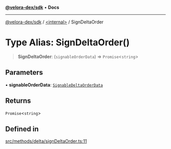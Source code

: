 [**@velora-dex/sdk**](../../README.md) • **Docs**

***

[@velora-dex/sdk](../../globals.md) / [\<internal\>](../README.md) / SignDeltaOrder

# Type Alias: SignDeltaOrder()

> **SignDeltaOrder**: (`signableOrderData`) => `Promise`\<`string`\>

## Parameters

• **signableOrderData**: [`SignableDeltaOrderData`](../../type-aliases/SignableDeltaOrderData.md)

## Returns

`Promise`\<`string`\>

## Defined in

[src/methods/delta/signDeltaOrder.ts:11](https://github.com/VeloraDEX/sdk/blob/master/src/methods/delta/signDeltaOrder.ts#L11)
